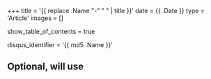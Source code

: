 +++
title = '{{ replace .Name "-" " " | title }}'
date = {{ .Date }}
type = 'Article'
images = []

show_table_of_contents = true

disqus_identifier = '{{ md5 .Name }}'
## Optional, will use <title> tag value instead.
# disqus_title = ''
## Optional, will use window.location.href instead.
# disqus_url = ''
show_disqus = true
show_comment_count = true

share_buttons = ['facebook', 'twitter']

draft = true
+++
